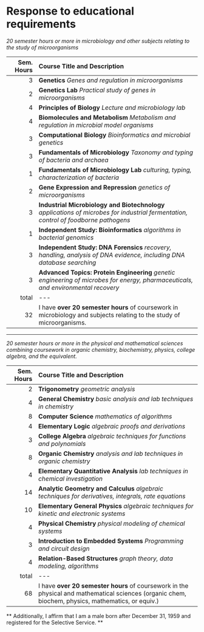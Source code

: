 Response to educational requirements
====================================

*20 semester hours or more in microbiology and other subjects relating to the study of microorganisms*

Sem. Hours | Course Title and Description
----------:|:----------------------------
3 | **Genetics** *Genes and regulation in microorganisms*
2 | **Genetics Lab** *Practical study of genes in microorganisms*
4 | **Principles of Biology** *Lecture and microbiology lab*
4 | **Biomolecules and Metabolism** *Metabolism and regulation in microbial model organisms*
3 | **Computational Biology** *Bioinformatics and microbial genetics*
3 | **Fundamentals of Microbiology** *Taxonomy and typing of bacteria and archaea*
1 | **Fundamentals of Microbiology Lab** *culturing, typing, characterization of bacteria* 
2 | **Gene Expression and Repression** *genetics of microorganisms*
3 | **Industrial Microbiology and Biotechnology** *applications of microbes for industrial fermentation, control of foodborne pathogens*
1 | **Independent Study: Bioinformatics** *algorithms in bacterial genomics*
3 | **Independent Study: DNA Forensics** *recovery, handling, analysis of DNA evidence, including DNA database searching*
3 | **Advanced Topics: Protein Engineering** *genetic engineering of microbes for energy, pharmaceuticals, and environmental recovery*
total | ---
32 | I have **over 20 semester hours** of coursework in microbiology and subjects relating to the study of microorganisms.

---

*20 semester hours or more in the physical and mathematical sciences combining coursework in organic chemistry, biochemistry, physics, college algebra, and the equivalent.*

Sem. Hours | Course Title and Description
----------:|:----------------------------
2 | **Trigonometry** *geometric analysis*
4 | **General Chemistry** *basic analysis and lab techniques in chemistry*
8 | **Computer Science** *mathematics of algorithms*
4 | **Elementary Logic** *algebraic proofs and derivations*
3 | **College Algebra** *algebraic techniques for functions and polynomials*
8 | **Organic Chemistry** *analysis and lab techniques in organic chemistry*
4 | **Elementary Quantitative Analysis** *lab techniques in chemical investigation*
14| **Analytic Geometry and Calculus** *algebraic techniques for derivatives, integrals, rate equations*
10| **Elementary General Physics** *algebraic techniques for kinetic and electronic systems*
4 | **Physical Chemistry** *physical modeling of chemical systems*
3 | **Introduction to Embedded Systems** *Programming and circuit design*
4 | **Relation-Based Structures** *graph theory, data modeling, algorithms*
total | ---
68 | I have **over 20 semester hours** of coursework in the physical and mathematical sciences (organic chem, biochem, physics, mathematics, or equiv.)

** Additionally, I affirm that I am a male born after December 31, 1959 and registered for the Selective Service. **

